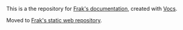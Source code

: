 This is a the repository for [Frak's documentation](https://docs.frak.id), created with [Vocs](https://vocs.dev).

Moved to [Frak's static web repository](https://github.com/frak-id/static-web).